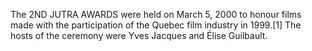 The 2ND JUTRA AWARDS were held on March 5, 2000 to honour films made with the participation of the Quebec film industry in 1999.[1] The hosts of the ceremony were Yves Jacques and Élise Guilbault.
